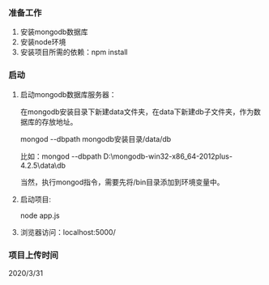 ### 准备工作

1. 安装mongodb数据库
2. 安装node环境
3. 安装项目所需的依赖：npm install

### 启动

1. 启动mongodb数据库服务器：

   在mongodb安装目录下新建data文件夹，在data下新建db子文件夹，作为数据库的存放地址。

   mongod --dbpath mongodb安装目录/data/db

   比如：mongod --dbpath D:\mongodb-win32-x86_64-2012plus-4.2.5\data\db

   当然，执行mongod指令，需要先将/bin目录添加到环境变量中。

2. 启动项目:

   node app.js

3. 浏览器访问：localhost:5000/

### 项目上传时间

2020/3/31